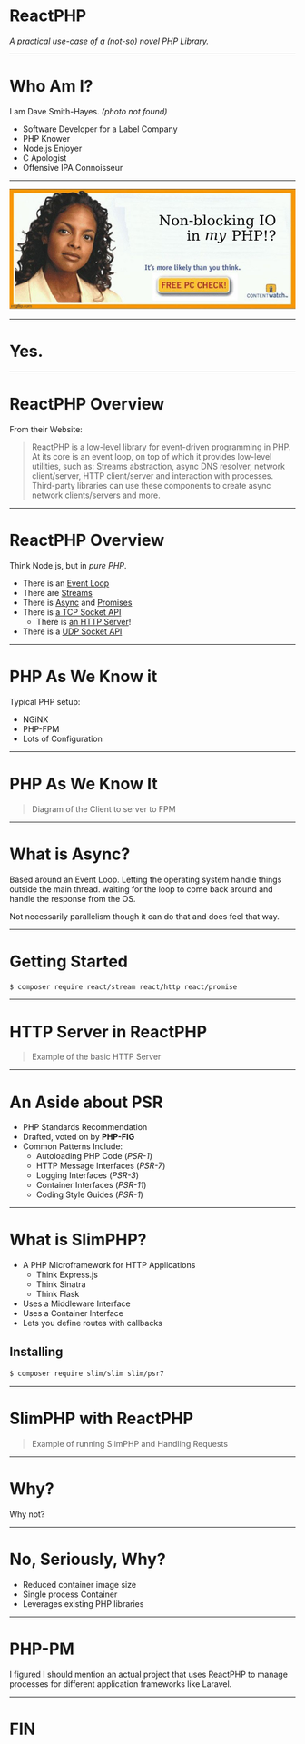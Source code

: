 # ReactPHP

_A practical use-case of a (not-so) novel PHP Library._

---

# Who Am I?

I am Dave Smith-Hayes. _(photo not found)_

* Software Developer for a Label Company
* PHP Knower
* Node.js Enjoyer
* C Apologist
* Offensive IPA Connoisseur

---

![bg width:750px](./my_php_meme.jpg)

---

# Yes.

---

# ReactPHP Overview

From their Website:

> ReactPHP is a low-level library for event-driven programming in PHP. At its core is an event loop, on top of which it provides low-level utilities, such as: Streams abstraction, async DNS resolver, network client/server, HTTP client/server and interaction with processes. Third-party libraries can use these components to create async network clients/servers and more. 

---

# ReactPHP Overview

Think Node.js, but in _pure PHP_.

* There is an [Event Loop](https://reactphp.org/event-loop/)
* There are [Streams](https://reactphp.org/stream/)
* There is [Async](https://reactphp.org/async/) and [Promises](https://reactphp.org/promise/)
* There is [a TCP Socket API](https://reactphp.org/socket/)
  * There is [an HTTP Server](https://reactphp.org/http/)!
* There is a [UDP Socket API](https://reactphp.org/datagram/)

---

# PHP As We Know it

Typical PHP setup:

* NGiNX
* PHP-FPM
* Lots of Configuration

---

# PHP As We Know It

> Diagram of the Client to server to FPM

---

# What is Async?

Based around an Event Loop. Letting the operating system handle things outside the main thread. waiting for the loop to come back around and handle the response from the OS.

Not necessarily parallelism though it can do that and does feel that way.

---

# Getting Started

```bash
$ composer require react/stream react/http react/promise
```

---

# HTTP Server in ReactPHP

> Example of the basic HTTP Server

---

# An Aside about PSR

* PHP Standards Recommendation
* Drafted, voted on by **PHP-FIG**
* Common Patterns Include:
  * Autoloading PHP Code (_PSR-1_)
  * HTTP Message Interfaces (_PSR-7_)
  * Logging Interfaces (_PSR-3_)
  * Container Interfaces (_PSR-11_)
  * Coding Style Guides (_PSR-1_)

---

# What is SlimPHP?

* A PHP Microframework for HTTP Applications
  * Think Express.js
  * Think Sinatra
  * Think Flask
* Uses a Middleware Interface
* Uses a Container Interface
* Lets you define routes with callbacks

## Installing

```bash
$ composer require slim/slim slim/psr7
```

---

# SlimPHP with ReactPHP

> Example of running SlimPHP and Handling Requests

---

# Why?

Why not?

---

# No, Seriously, Why?

* Reduced container image size
* Single process Container
* Leverages existing PHP libraries

---

# PHP-PM

I figured I should mention an actual project that uses ReactPHP to manage processes for different application frameworks like Laravel.

---

# FIN
